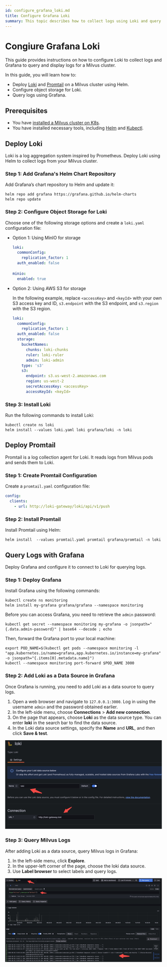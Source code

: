 ```yaml
---
id: configure_grafana_loki.md
title: Configure Grafana Loki
summary: This topic describes how to collect logs using Loki and query logs for a Milvus cluster using Grafana.
---
```


# Congiure Grafana Loki

This guide provides instructions on how to configure Loki to collect logs and Grafana to query and display logs for a Milvus cluster.

In this guide, you will learn how to:

- Deploy [Loki](https://grafana.com/docs/loki/latest/get-started/overview/) and [Promtail](https://grafana.com/docs/loki/latest/send-data/promtail/) on a Milvus cluster using Helm.
- Configure object storage for Loki.
- Query logs using Grafana.

## Prerequisites

- You have [installed a Milvus cluster on K8s](install_cluster-helm.md).
- You have installed necessary tools, including [Helm](https://helm.sh/docs/intro/install/) and [Kubectl](https://kubernetes.io/docs/tasks/tools/).

## Deploy Loki

Loki is a log aggregation system inspired by Prometheus. Deploy Loki using Helm to collect logs from your Milvus cluster.

### Step 1: Add Grafana's Helm Chart Repository

Add Grafana’s chart repository to Helm and update it:

```
helm repo add grafana https://grafana.github.io/helm-charts
helm repo update
```

### Step 2: Configure Object Storage for Loki

Choose one of the following storage options and create a `loki.yaml` configuration file:

- Option 1: Using MinIO for storage

  ```yaml
  loki:
    commonConfig:
      replication_factor: 1
    auth_enabled: false

  minio:
    enabled: true
  ```

- Option 2: Using AWS S3 for storage

  In the following example, replace `<accessKey>` and `<keyId>` with your own S3 access key and ID, `s3.endpoint` with the S3 endpoint, and `s3.region` with the S3 region.

  ```yaml
  loki:
    commonConfig:
      replication_factor: 1
    auth_enabled: false
    storage:
      bucketNames:
        chunks: loki-chunks
        ruler: loki-ruler
        admin: loki-admin
      type: 's3'
      s3:
        endpoint: s3.us-west-2.amazonaws.com
        region: us-west-2
        secretAccessKey: <accessKey>
        accessKeyId: <keyId>
  ```

### Step 3: Install Loki

Run the following commands to install Loki:

```shell
kubectl create ns loki
helm install --values loki.yaml loki grafana/loki -n loki
```

## Deploy Promtail

Promtail is a log collection agent for Loki. It reads logs from Milvus pods and sends them to Loki.

### Step 1: Create Promtail Configuration

Create a `promtail.yaml` configuration file:

```yaml
config:
  clients:
    - url: http://loki-gateway/loki/api/v1/push
```

### Step 2: Install Promtail

Install Promtail using Helm:

```shell
helm install  --values promtail.yaml promtail grafana/promtail -n loki
```

## Query Logs with Grafana

Deploy Grafana and configure it to connect to Loki for querying logs.

### Step 1: Deploy Grafana

Install Grafana using the following commands:

```shell
kubectl create ns monitoring
helm install my-grafana grafana/grafana --namespace monitoring
```

Before you can access Grafana, you need to retrieve the `admin` password:

```shell
kubectl get secret --namespace monitoring my-grafana -o jsonpath="{.data.admin-password}" | base64 --decode ; echo
```

Then, forward the Grafana port to your local machine:

```shell
export POD_NAME=$(kubectl get pods --namespace monitoring -l "app.kubernetes.io/name=grafana,app.kubernetes.io/instance=my-grafana" -o jsonpath="{.items[0].metadata.name}")
kubectl --namespace monitoring port-forward $POD_NAME 3000
```

### Step 2: Add Loki as a Data Source in Grafana

Once Grafana is running, you need to add Loki as a data source to query logs.

1. Open a web browser and navigate to `127.0.0.1:3000`. Log in using the username `admin` and the password obtained earlier.
2. In the left-side menu, choose __Connections__ > __Add new connection__.
3. On the page that appears, choose __Loki__ as the data source type. You can enter __loki__ in the search bar to find the data source.
4. In the Loki data source settings, specify the __Name__ and __URL__, and then click __Save & test__.

![DataSource](../../../../assets/datasource.jpg "The data source config.")

### Step 3: Query Milvus Logs

After adding Loki as a data source, query Milvus logs in Grafana:

1. In the left-side menu, click __Explore__.
2. In the upper-left corner of the page, choose the loki data source.
3. Use __Label browser__ to select labels and query logs.

![Query](../../../../assets/milvuslog.jpg "Query Milvus logs in Grafana.")

